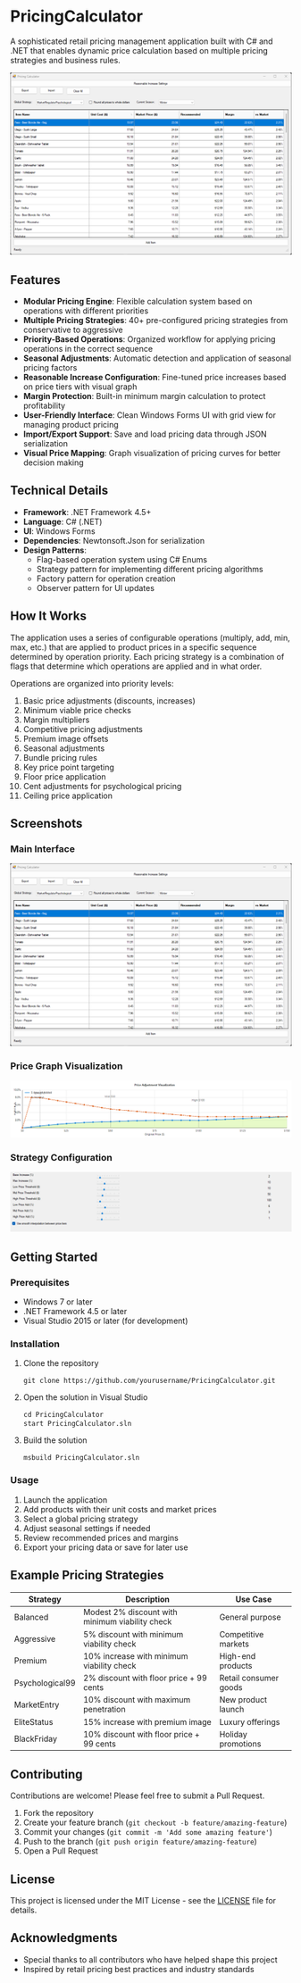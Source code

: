 # PricingCalculator

A sophisticated retail pricing management application built with C# and .NET that enables dynamic price calculation based on multiple pricing strategies and business rules.

![PricingCalculator Screenshot](screenshots/main-interface.png)

## Features

- **Modular Pricing Engine**: Flexible calculation system based on operations with different priorities
- **Multiple Pricing Strategies**: 40+ pre-configured pricing strategies from conservative to aggressive
- **Priority-Based Operations**: Organized workflow for applying pricing operations in the correct sequence
- **Seasonal Adjustments**: Automatic detection and application of seasonal pricing factors
- **Reasonable Increase Configuration**: Fine-tuned price increases based on price tiers with visual graph
- **Margin Protection**: Built-in minimum margin calculation to protect profitability
- **User-Friendly Interface**: Clean Windows Forms UI with grid view for managing product pricing
- **Import/Export Support**: Save and load pricing data through JSON serialization
- **Visual Price Mapping**: Graph visualization of pricing curves for better decision making

## Technical Details

- **Framework**: .NET Framework 4.5+
- **Language**: C# (.NET)
- **UI**: Windows Forms
- **Dependencies**: Newtonsoft.Json for serialization
- **Design Patterns**: 
  - Flag-based operation system using C# Enums
  - Strategy pattern for implementing different pricing algorithms
  - Factory pattern for operation creation
  - Observer pattern for UI updates

## How It Works

The application uses a series of configurable operations (multiply, add, min, max, etc.) that are applied to product prices in a specific sequence determined by operation priority. Each pricing strategy is a combination of flags that determine which operations are applied and in what order.

Operations are organized into priority levels:
1. Basic price adjustments (discounts, increases)
2. Minimum viable price checks
3. Margin multipliers
4. Competitive pricing adjustments
5. Premium image offsets
6. Seasonal adjustments
7. Bundle pricing rules
8. Key price point targeting
9. Floor price application
10. Cent adjustments for psychological pricing
11. Ceiling price application

## Screenshots

### Main Interface
![Main Interface](screenshots/main-interface.png)

### Price Graph Visualization
![Price Graph](screenshots/price-graph.png)

### Strategy Configuration
![Strategy Configuration](screenshots/strategy-config.png)

## Getting Started

### Prerequisites
- Windows 7 or later
- .NET Framework 4.5 or later
- Visual Studio 2015 or later (for development)

### Installation
1. Clone the repository
   ```
   git clone https://github.com/yourusername/PricingCalculator.git
   ```
2. Open the solution in Visual Studio
   ```
   cd PricingCalculator
   start PricingCalculator.sln
   ```
3. Build the solution
   ```
   msbuild PricingCalculator.sln
   ```

### Usage
1. Launch the application
2. Add products with their unit costs and market prices
3. Select a global pricing strategy
4. Adjust seasonal settings if needed
5. Review recommended prices and margins
6. Export your pricing data or save for later use

## Example Pricing Strategies

| Strategy | Description | Use Case |
|----------|-------------|----------|
| Balanced | Modest 2% discount with minimum viability check | General purpose |
| Aggressive | 5% discount with minimum viability check | Competitive markets |
| Premium | 10% increase with minimum viability check | High-end products |
| Psychological99 | 2% discount with floor price + 99 cents | Retail consumer goods |
| MarketEntry | 10% discount with maximum penetration | New product launch |
| EliteStatus | 15% increase with premium image | Luxury offerings |
| BlackFriday | 10% discount with floor price + 99 cents | Holiday promotions |

## Contributing

Contributions are welcome! Please feel free to submit a Pull Request.

1. Fork the repository
2. Create your feature branch (`git checkout -b feature/amazing-feature`)
3. Commit your changes (`git commit -m 'Add some amazing feature'`)
4. Push to the branch (`git push origin feature/amazing-feature`)
5. Open a Pull Request

## License

This project is licensed under the MIT License - see the [LICENSE](LICENSE) file for details.

## Acknowledgments

- Special thanks to all contributors who have helped shape this project
- Inspired by retail pricing best practices and industry standards
